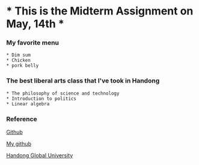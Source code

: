 # * This is the Midterm Assignment on May, 14th *

### My favorite menu
	* Dim sum
	* Chicken
	* pork belly

### The best liberal arts class that I've took in Handong
	* The philosophy of science and technology
	* Introduction to politics
	* Linear algebra

### Reference
[Github](http://github.com)

[My github](http://github.com/hohoU9)

[Handong Global University](http://handong.edu)
